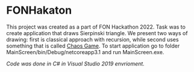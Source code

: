 # FONHakaton

This project was created as a part of FON Hackathon 2022. Task was to create application that draws Sierpinski triangle. We present two ways of drawing: first is classical approach with recursion, while second uses something that is called [Chaos Game](https://en.wikipedia.org/wiki/Chaos_game).
To start application go to folder MainScreen/bin/Debug/netcoreapp3.1 and run MainScreen.exe.


_Code was done in C# in Visual Studio 2019 envrioment._
